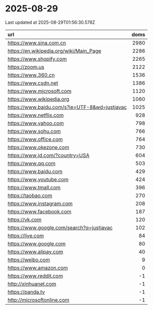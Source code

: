 # 2025-08-29

<!-- BEGIN -->
Last updated at 2025-08-29T01:56:30.578Z

url | doms
:- | -:
https://www.sina.com.cn | 2980
https://en.wikipedia.org/wiki/Main_Page | 2286
https://www.shopify.com | 2265
https://zoom.us | 2122
https://www.360.cn | 1536
https://www.csdn.net | 1386
https://www.microsoft.com | 1120
https://www.wikipedia.org | 1060
https://www.baidu.com/s?ie=UTF-8&wd=justjavac | 1025
https://www.netflix.com | 928
https://www.yahoo.com | 798
https://www.sohu.com | 766
https://www.office.com | 764
https://www.okezone.com | 730
https://www.jd.com/?country=USA | 604
https://www.qq.com | 503
https://www.baidu.com | 429
https://www.youtube.com | 424
https://www.tmall.com | 396
https://taobao.com | 270
https://www.instagram.com | 208
https://www.facebook.com | 187
https://vk.com | 120
https://www.google.com/search?q=justjavac | 102
https://live.com | 84
https://www.google.com | 80
https://www.alipay.com | 40
https://weibo.com | 9
https://www.amazon.com | 0
https://www.reddit.com | -1
http://xinhuanet.com | -1
https://panda.tv | -1
http://microsoftonline.com | -1
<!-- END -->
